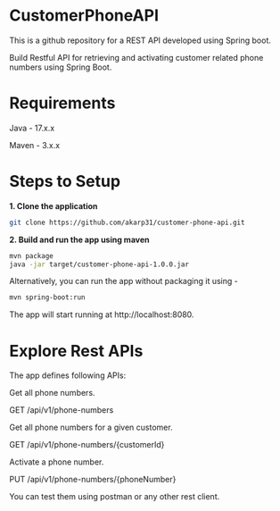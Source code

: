 # CustomerPhoneAPI
This is a github repository for a  REST API developed using Spring boot.

Build Restful API for retrieving and activating customer related phone numbers using Spring Boot.

# Requirements
Java - 17.x.x

Maven - 3.x.x

# Steps to Setup
**1. Clone the application**

```bash
git clone https://github.com/akarp31/customer-phone-api.git
```

**2. Build and run the app using maven**

  ```bash
  mvn package
  java -jar target/customer-phone-api-1.0.0.jar
  ```
  
  Alternatively, you can run the app without packaging it using -  
   ```bash
  mvn spring-boot:run
  ```
  
  The app will start running at http://localhost:8080.

# Explore Rest APIs
The app defines following APIs:

Get all phone numbers.

GET /api/v1/phone-numbers

Get all phone numbers for a given customer.

GET /api/v1/phone-numbers/{customerId}

Activate a phone number.

PUT /api/v1/phone-numbers/{phoneNumber}

You can test them using postman or any other rest client.
